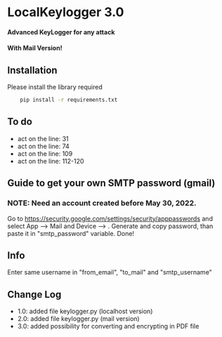 # LocalKeylogger 3.0

#### Advanced KeyLogger for any attack 
#### With Mail Version!


## Installation

Please install the library required

```bash
    pip install -r requirements.txt
```

## To do
- act on the line: 31
- act on the line: 74
- act on the line: 109
- act on the line: 112-120


## Guide to get your own SMTP password (gmail)

### NOTE: Need an account created before May 30, 2022.
Go to https://security.google.com/settings/security/apppasswords and select App --> Mail and Device --> <VICTIM DEVICE>. Generate and copy password, than paste it in "smtp_password" variable. Done!

## Info
Enter same username in "from_email", "to_mail" and "smtp_username"

## Change Log
- 1.0: added file keylogger.py (localhost version)
- 2.0: added file keylogger.py (mail version)
- 3.0: added possibility for converting and encrypting in PDF file
